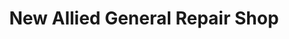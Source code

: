---
title: "New Allied General Repair Shop"
url: /surigao-city/new-allied-general-repair-shop/
shop: car repair
---